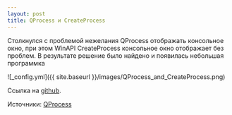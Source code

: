 ```yaml
---
layout: post
title: QProcess и CreateProcess
---
```


Столкнулся с проблемой нежелания QProcess отображать консольное окно, при этом
WinAPI CreateProcess консольное окно отображает без проблем. В результате решение было найдено и появилась небольшая программка

![_config.yml]({{ site.baseurl }}/images/QProcess_and_CreateProcess.png)

Ссылка на [github](https://github.com/korchak/Qt/tree/master/QProcess/test2).

Источники: 
[QProcess](http://doc.qt.io/qt-5/qprocess.html)
